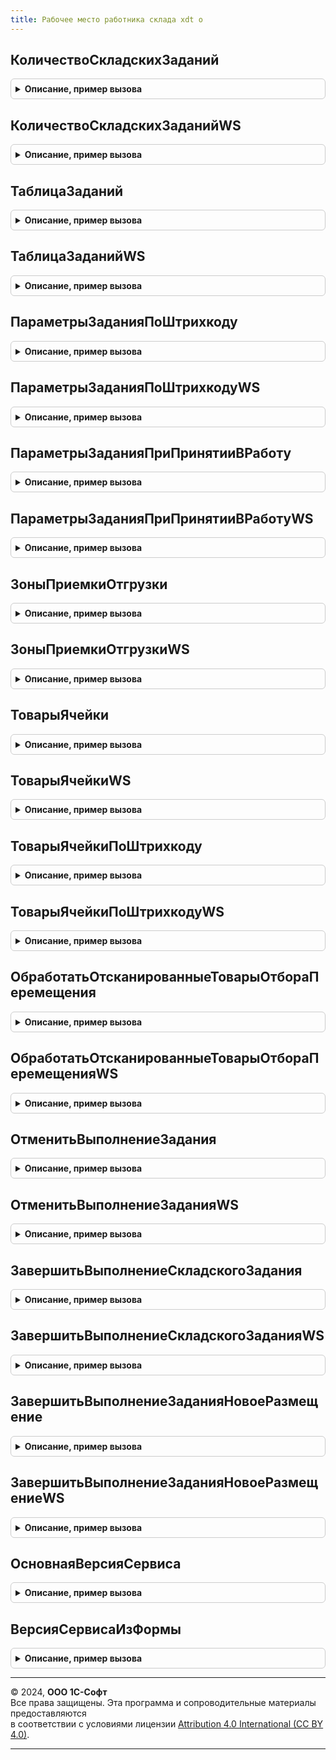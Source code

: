 ```yaml
---
title: Рабочее место работника склада xdt o
---
```



## КоличествоСкладскихЗаданий
<details style="margin: 1em 0; padding: 0.5em; border: 1px solid #ccc; border-radius: 6px;">

<summary style="font-weight: bold; cursor: pointer;">Описание, пример вызова</summary>

```bsl

// Возвращает число - количество документов-заданий доступных для выполнения работником склада
// при обращении к функции GetJobsCount web-сервиса "WMSMobileClientExchange".
//
// Параметры:
//	Форма - ФормаКлиентскогоПриложения - форма мобильного рабочего места работника склада,
//	Прокси - WSПрокси - прокси для вызова web-сервиса,
//	ТипЗадания - Строка - тип складского задания.
//
// Возвращаемое значение:
//	Число - количество доступных для выполнения заданий заданного вида.
//
Функция КоличествоСкладскихЗаданий(Форма, Прокси, ТипЗадания) Экспорт
```

Пример вызова
```bsl
Результат = РабочееМестоРаботникаСкладаXDTO.КоличествоСкладскихЗаданий(Форма, Прокси, ТипЗадания) 
```
</details>

## КоличествоСкладскихЗаданийWS
<details style="margin: 1em 0; padding: 0.5em; border: 1px solid #ccc; border-radius: 6px;">

<summary style="font-weight: bold; cursor: pointer;">Описание, пример вызова</summary>

```bsl

// Возвращает - количество документов-заданий доступных для выполнения работником склада.
//
// Параметры:
//	ИдСклада - Строка - идентификатор склада;
//	ИдПомещения - Строка - идентификатор помещения;
//	ТипЗадания - ЗначениеXDTO - ТипыЗаданий XDTO-пакета WMSMobileClientExchange - тип складского задания;
//	ИдИсполнителя - Строка - идентификатор пользователя;
//	ВсеИсполнители - Булево - Истина, получение количества всех доступных складских заданий.
//
// Возвращаемое значение:
//	Число - количество доступных для выполнения заданий заданного вида.
//
Функция КоличествоСкладскихЗаданийWS(ИдСклада, ИдПомещения, ТипЗадания, ИдИсполнителя, ВсеИсполнители) Экспорт
```

Пример вызова
```bsl
Результат = РабочееМестоРаботникаСкладаXDTO.КоличествоСкладскихЗаданийWS(ИдСклада, ИдПомещения, ТипЗадания, ИдИсполнителя, ВсеИсполнители) 
```
</details>

## ТаблицаЗаданий
<details style="margin: 1em 0; padding: 0.5em; border: 1px solid #ccc; border-radius: 6px;">

<summary style="font-weight: bold; cursor: pointer;">Описание, пример вызова</summary>

```bsl

// Возвращает таблицу заданий, выбранного типа операции при обращении к функции
// GetJobsTable web-сервиса "WMSMobileClientExchange".
//
// Параметры:
//	Форма - ФормаКлиентскогоПриложения - форма мобильного рабочего места работника склада,
//	ТипЗадания - Строка - тип складского задания.
//
// Возвращаемое значение:
//	ТаблицаЗначений - таблица заданий.
//
Функция ТаблицаЗаданий(Форма, ТипЗадания) Экспорт
```

Пример вызова
```bsl
Результат = РабочееМестоРаботникаСкладаXDTO.ТаблицаЗаданий(Форма, ТипЗадания) 
```
</details>

## ТаблицаЗаданийWS
<details style="margin: 1em 0; padding: 0.5em; border: 1px solid #ccc; border-radius: 6px;">

<summary style="font-weight: bold; cursor: pointer;">Описание, пример вызова</summary>

```bsl

// Возвращает таблицу заданий типа 'ТаблицаЗаданий' XDTO-пакета WMSMobileClientExchange*,
// выбранного типа операции.
//
// Параметры:
//	ИдСклада - Строка - идентификатор склада;
//	ИдПомещения - Строка - идентификатор помещения;
//	ТипЗадания - ЗначениеXDTO - ТипыЗаданий XDTO-пакета WMSMobileClientExchange* - тип складского задания;
//	ИдИсполнителя - Строка - идентификатор пользователя;
//	ВсеИсполнители - Булево - получение всех доступных складских заданий.
//	ВерсияСервиса - Строка - версия сервиса в формате "A.B.C"? фактически указывает на ws и пакет WMSMobileClientExchange_A_B_C
//
// Возвращаемое значение:
//	ЗначениеXDTO - ТаблицаЗаданий XDTO пакета WMSMobileClientExchange, таблица заданий.
//
Функция ТаблицаЗаданийWS(ИдСклада, ИдПомещения, ТипЗадания, ИдИсполнителя, ВсеИсполнители, ВерсияСервиса = "") Экспорт
```

Пример вызова
```bsl
Результат = РабочееМестоРаботникаСкладаXDTO.ТаблицаЗаданийWS(ИдСклада, ИдПомещения, ТипЗадания, ИдИсполнителя, ВсеИсполнители, ВерсияСервиса);
```
</details>

## ПараметрыЗаданияПоШтрихкоду
<details style="margin: 1em 0; padding: 0.5em; border: 1px solid #ccc; border-radius: 6px;">

<summary style="font-weight: bold; cursor: pointer;">Описание, пример вызова</summary>

```bsl

// Возвращает структуру со служебной информацией о задании при сканировании штрихкода складского
// задания, а также при обращении к функции GetJobIDAndTypeByBarcode web-сервиса "WMSMobileClientExchange".
//
// Параметры:
//	Форма - ФормаКлиентскогоПриложения - форма мобильного рабочего места работника склада,
//	Штрихкод - Строка - штрихкод складского задания,
//	ТипЗадания - Строка - тип складского задания.
//	ГлубинаДетализацииМаркировки - Число - глубина детализации
//
// Возвращаемое значение:
//	см. РабочееМестоРаботникаСкладаПрограммныйИнтерфейс.ПараметрыЗадания
//
Функция ПараметрыЗаданияПоШтрихкоду(Форма, Штрихкод, ТипЗадания, ГлубинаДетализацииМаркировки = 0) Экспорт
```

Пример вызова
```bsl
Результат = РабочееМестоРаботникаСкладаXDTO.ПараметрыЗаданияПоШтрихкоду(Форма, Штрихкод, ТипЗадания, ГлубинаДетализацииМаркировки);
```
</details>

## ПараметрыЗаданияПоШтрихкодуWS
<details style="margin: 1em 0; padding: 0.5em; border: 1px solid #ccc; border-radius: 6px;">

<summary style="font-weight: bold; cursor: pointer;">Описание, пример вызова</summary>

```bsl

// Возвращает сведения со служебной информацией складского задания типа 'ПараметрыЗадания'
// XDTO-пакета WMSMobileClientExchange. Функция вызывается при сканировании штрихкода документа
// складского задания.
//
// Параметры:
//	Штрихкод - Строка - штрихкод складского задания;
//	ИдСклада - Строка - идентификатор склада;
//	ИдПомещения - Строка - идентификатор помещения;
//	ИдИсполнителя - Строка - идентификатор исполнителя складского задания;
//	ТипЗадания - ЗначениеXDTO - ТипыЗаданий XDTO-пакета WMSMobileClientExchange - тип складского задания;
//	ГлубинаДетализацииМаркировки - Число - глубина детализация информации по маркированным упаковкам:
//				0 - без детализации
//				999 - без ограничения вложенности.
//	ВерсияСервиса - Строка - постфикс версии сервиса.
//
// Возвращаемое значение:
//	ЗначениеXDTO - ПараметрыЗадания XDTO-пакета WMSMobileClientExchange.
//
Функция ПараметрыЗаданияПоШтрихкодуWS(Штрихкод, ИдСклада, ИдПомещения, ИдИсполнителя, ТипЗадания, Экспорт
```

Пример вызова
```bsl
Результат = РабочееМестоРаботникаСкладаXDTO.ПараметрыЗаданияПоШтрихкодуWS(Штрихкод, ИдСклада, ИдПомещения, ИдИсполнителя, ТипЗадания, );
```
</details>

## ПараметрыЗаданияПриПринятииВРаботу
<details style="margin: 1em 0; padding: 0.5em; border: 1px solid #ccc; border-radius: 6px;">

<summary style="font-weight: bold; cursor: pointer;">Описание, пример вызова</summary>

```bsl

// Возвращает структуру со служебной информацией о задании. Функция вызывается при выборе задания
// из табличной части 'Задания' формы обработки 'РабочееМестоРаботникаСклада', а также при
// обращении к функции GetAndTakeAllotmentPickJob web-сервиса "WMSMobileClientExchange".
//
// Параметры:
//	Форма - ФормаКлиентскогоПриложения - форма мобильного рабочего места работника склада,
//	Задание - ДокументСсылка - ссылка документа складского задания.
//
// Возвращаемое значение:
// см. РабочееМестоРаботникаСкладаПрограммныйИнтерфейс.ПараметрыЗадания
//
Функция ПараметрыЗаданияПриПринятииВРаботу(Форма, Задание) Экспорт
```

Пример вызова
```bsl
Результат = РабочееМестоРаботникаСкладаXDTO.ПараметрыЗаданияПриПринятииВРаботу(Форма, Задание) 
```
</details>

## ПараметрыЗаданияПриПринятииВРаботуWS
<details style="margin: 1em 0; padding: 0.5em; border: 1px solid #ccc; border-radius: 6px;">

<summary style="font-weight: bold; cursor: pointer;">Описание, пример вызова</summary>

```bsl

// Возвращает сведения со служебной информацией складского задания типа 'ПараметрыЗадания'
// XDTO-пакета WMSMobileClientExchange, при выборе задания из табличной части 'Задания' формы обработки
// 'РабочееМестоРаботникаСклада'.
//
// Параметры:
//	ИдЗадания - Строка - идентификатор документа задания;
//	ИдИсполнителя - Строка - идентификатор исполнителя складского задания;
//	ТипЗадания - ЗначениеXDTO - ТипыЗаданий XDTO-пакета WMSMobileClientExchange - тип складского задания.
//	ГлубинаДетализацииМаркировки - Число -
//	ВерсияСервиса - Строка -
//
// Возвращаемое значение:
//	ЗначениеXDTO - ПараметрыЗадания XDTO-пакета WMSMobileClientExchange.
//
Функция ПараметрыЗаданияПриПринятииВРаботуWS(ИдЗадания, ИдИсполнителя, ТипЗадания, Экспорт
```

Пример вызова
```bsl
Результат = РабочееМестоРаботникаСкладаXDTO.ПараметрыЗаданияПриПринятииВРаботуWS(ИдЗадания, ИдИсполнителя, ТипЗадания, );
```
</details>

## ЗоныПриемкиОтгрузки
<details style="margin: 1em 0; padding: 0.5em; border: 1px solid #ccc; border-radius: 6px;">

<summary style="font-weight: bold; cursor: pointer;">Описание, пример вызова</summary>

```bsl

// Возвращает таблицу ячеек зон приемки и отгрузки по указанному складу при обращении
// к функции GetAcceptanceAreas web-сервиса "WMSMobileClientExchange".
//
// Параметры:
//	Форма - ФормаКлиентскогоПриложения - форма мобильного рабочего места работника склада.
//
// Возвращаемое значение:
//	ТаблицаЗначений - таблица с описанием складских зон приемки и отгрузки:
//		* Ячейка - СправочникСсылка.СкладскиеЯчейки - адрес складской ячейки;
//		* ТипЯчейки - ПеречислениеСсылка.ТипыСкладскихЯчеек - тип складской ячейки;
//		* Склад - СправочникСсылка.Склады - склад, в котором расположена ячейка приемки (отгрузки);
//		* НаименованиеСклада - Строка - наименование склада;
//		* КодЯчейки - Строка - строковое представление складской ячейки.
//
Функция ЗоныПриемкиОтгрузки(Форма) Экспорт
```

Пример вызова
```bsl
Результат = РабочееМестоРаботникаСкладаXDTO.ЗоныПриемкиОтгрузки(Форма) 
```
</details>

## ЗоныПриемкиОтгрузкиWS
<details style="margin: 1em 0; padding: 0.5em; border: 1px solid #ccc; border-radius: 6px;">

<summary style="font-weight: bold; cursor: pointer;">Описание, пример вызова</summary>

```bsl

// Возвращает таблицу ячеек зон приемки и отгрузки по указанному складу.
//
// Параметры:
//	ИдСклада - Строка - идентификатор склада,
//	ИдПомещения - Строка - идентификатор помещения.
//	ВерсияСервиса - Строка -
//
// Возвращаемое значение:
//	ЗначениеXDTO - ПараметрыСпискаЯчеек XDTO-пакета WMSMobileClientExchange*.
//
Функция ЗоныПриемкиОтгрузкиWS(ИдСклада, ИдПомещения, ВерсияСервиса = "") Экспорт
```

Пример вызова
```bsl
Результат = РабочееМестоРаботникаСкладаXDTO.ЗоныПриемкиОтгрузкиWS(ИдСклада, ИдПомещения, ВерсияСервиса);
```
</details>

## ТоварыЯчейки
<details style="margin: 1em 0; padding: 0.5em; border: 1px solid #ccc; border-radius: 6px;">

<summary style="font-weight: bold; cursor: pointer;">Описание, пример вызова</summary>

```bsl

// Возвращает таблицу товаров, хранящихся в ячейке по ссылке ячейки при обращении к функции
// GetGoodsOfCellStored web-сервиса "WMSMobileClientExchange".
//
// Параметры:
//	Форма - ФормаКлиентскогоПриложения - форма мобильного рабочего места работника склада,
//	Ячейка - СправочникСсылка.СкладскиеЯчейки - складская ячейка.
//
// Возвращаемое значение:
//	см. ТаблицаТоварыЯчейки
//
Функция ТоварыЯчейки(Форма, Ячейка) Экспорт
```

Пример вызова
```bsl
Результат = РабочееМестоРаботникаСкладаXDTO.ТоварыЯчейки(Форма, Ячейка) 
```
</details>

## ТоварыЯчейкиWS
<details style="margin: 1em 0; padding: 0.5em; border: 1px solid #ccc; border-radius: 6px;">

<summary style="font-weight: bold; cursor: pointer;">Описание, пример вызова</summary>

```bsl

// Возвращает таблицу товаров, хранящихся в ячейке.
//
// Параметры:
//	ИдЯчейки - Строка - идентификатор складской ячейки.
//	ВерсияСервиса - Строка
//
// Возвращаемое значение:
//	ЗначениеXDTO - ПараметрыТоваровЯчейки XDTO-пакета WMSMobileClientExchange.
//
Функция ТоварыЯчейкиWS(ИдЯчейки, ВерсияСервиса = "") Экспорт
```

Пример вызова
```bsl
Результат = РабочееМестоРаботникаСкладаXDTO.ТоварыЯчейкиWS(ИдЯчейки, ВерсияСервиса);
```
</details>

## ТоварыЯчейкиПоШтрихкоду
<details style="margin: 1em 0; padding: 0.5em; border: 1px solid #ccc; border-radius: 6px;">

<summary style="font-weight: bold; cursor: pointer;">Описание, пример вызова</summary>

```bsl

// Возвращает таблицу товаров, хранящихся в ячейке по штрихкоду ячейки при обращении к функции
// GetGoodsOfCellStoredByBarcode web-сервиса "WMSMobileClientExchange".
//
// Параметры:
//	Форма - ФормаКлиентскогоПриложения - форма мобильного рабочего места работника склада,
//	Штрихкод - Строка - штрихкод ячейки.
//
// Возвращаемое значение:
//	Структура:
//	*КодВозврата - Число
//	*Ячейка - см. СсылкаСправочника
//
Функция ТоварыЯчейкиПоШтрихкоду(Форма, Штрихкод) Экспорт
```

Пример вызова
```bsl
Результат = РабочееМестоРаботникаСкладаXDTO.ТоварыЯчейкиПоШтрихкоду(Форма, Штрихкод) 
```
</details>

## ТоварыЯчейкиПоШтрихкодуWS
<details style="margin: 1em 0; padding: 0.5em; border: 1px solid #ccc; border-radius: 6px;">

<summary style="font-weight: bold; cursor: pointer;">Описание, пример вызова</summary>

```bsl

// Возвращает таблицу товаров, хранящихся в ячейке.
//
// Параметры:
//	Штрихкод - Строка - штрихкод складской ячейки,
//	ИдСклада - Строка - идентификатор склада,
//	ИдПомещения - Строка - идентификатор помещения.
//	ВерсияСервиса - Строка
//
// Возвращаемое значение:
//	ЗначениеXDTO - ПараметрыТоваровЯчейки XDTO-пакета WMSMobileClientExchange.
//
Функция ТоварыЯчейкиПоШтрихкодуWS(Штрихкод, ИдСклада, ИдПомещения, ВерсияСервиса = "") Экспорт
```

Пример вызова
```bsl
Результат = РабочееМестоРаботникаСкладаXDTO.ТоварыЯчейкиПоШтрихкодуWS(Штрихкод, ИдСклада, ИдПомещения, ВерсияСервиса);
```
</details>

## ОбработатьОтсканированныеТоварыОтбораПеремещения
<details style="margin: 1em 0; padding: 0.5em; border: 1px solid #ccc; border-radius: 6px;">

<summary style="font-weight: bold; cursor: pointer;">Описание, пример вызова</summary>

```bsl

// Вызывается при завершении отбора товаров складской операции "Перемещение", а также при обращении
// к функции SetPickedGoodsInAllotmentPickJob web-сервиса "WMSMobileClientExchange".
//
// Параметры:
//	Форма - ФормаКлиентскогоПриложения - форма мобильного рабочего места работника склада.
//
// Возвращаемое значение:
//	см. РабочееМестоРаботникаСкладаПрограммныйИнтерфейс.ПараметрыЗадания
//
Функция ОбработатьОтсканированныеТоварыОтбораПеремещения(Форма) Экспорт
```

Пример вызова
```bsl
Результат = РабочееМестоРаботникаСкладаXDTO.ОбработатьОтсканированныеТоварыОтбораПеремещения(Форма) 
```
</details>

## ОбработатьОтсканированныеТоварыОтбораПеремещенияWS
<details style="margin: 1em 0; padding: 0.5em; border: 1px solid #ccc; border-radius: 6px;">

<summary style="font-weight: bold; cursor: pointer;">Описание, пример вызова</summary>

```bsl

// Вызывается при завершении отбора товаров при выполнении задания перемещения.
//
// Параметры:
//	ИдЗадания - Строка - идентификатор документа складского задания;
//	ОтсканированныеТоварыWS - ЗначениеXDTO - таблица XDTO-пакета WMSMobileClientExchange - таблица отсканированных
//		товаров.
//	ВерсияСервиса - Строка
//
// Возвращаемое значение:
//	ЗначениеXDTO - ПараметрыОбработкиОтсканированныхТоваров XDTO-пакета WMSMobileClientExchange.
//
Функция ОбработатьОтсканированныеТоварыОтбораПеремещенияWS(ИдЗадания, ОтсканированныеТоварыWS, ВерсияСервиса = "") Экспорт
```

Пример вызова
```bsl
Результат = РабочееМестоРаботникаСкладаXDTO.ОбработатьОтсканированныеТоварыОтбораПеремещенияWS(ИдЗадания, ОтсканированныеТоварыWS, ВерсияСервиса);
```
</details>

## ОтменитьВыполнениеЗадания
<details style="margin: 1em 0; padding: 0.5em; border: 1px solid #ccc; border-radius: 6px;">

<summary style="font-weight: bold; cursor: pointer;">Описание, пример вызова</summary>

```bsl

// Отменяет выполнение текущего складского задания, переводит в первоначальный статус,
// при обращении к функции CancelJob web-сервиса "WMSMobileClientExchange".
//
// Параметры:
//	Форма - ФормаКлиентскогоПриложения - форма мобильного рабочего места работника склада,
//	Задание - ДокументСсылка - ссылка документа складского задания.
//
// Возвращаемое значение:
//	см. РабочееМестоРаботникаСкладаПрограммныйИнтерфейс.ПараметрыЗадания
//
Функция ОтменитьВыполнениеЗадания(Форма, Задание) Экспорт
```

Пример вызова
```bsl
Результат = РабочееМестоРаботникаСкладаXDTO.ОтменитьВыполнениеЗадания(Форма, Задание) 
```
</details>

## ОтменитьВыполнениеЗаданияWS
<details style="margin: 1em 0; padding: 0.5em; border: 1px solid #ccc; border-radius: 6px;">

<summary style="font-weight: bold; cursor: pointer;">Описание, пример вызова</summary>

```bsl

// Отменяет выполнение текущего складского задания, переводит в первоначальный статус.
//
// Параметры:
//	ИдЗадания - Строка - идентификатор складского задания;
//	ИдИсполнителя - Строка - идентификатор пользователя;
//	ТипЗадания - ЗначениеXDTO - ТипыЗаданий XDTO-пакета WMSMobileClientExchange - тип складского задания.
//	ВерсияСервиса - Строка
//
// Возвращаемое значение:
//	ЗначениеXDTO - ПараметрыОтменыВыполненияЗадания - XDTO-пакета WMSMobileClientExchange.
//
Функция ОтменитьВыполнениеЗаданияWS(ИдЗадания, ИдИсполнителя, ТипЗадания, ВерсияСервиса = "") Экспорт
```

Пример вызова
```bsl
Результат = РабочееМестоРаботникаСкладаXDTO.ОтменитьВыполнениеЗаданияWS(ИдЗадания, ИдИсполнителя, ТипЗадания, ВерсияСервиса);
```
</details>

## ЗавершитьВыполнениеСкладскогоЗадания
<details style="margin: 1em 0; padding: 0.5em; border: 1px solid #ccc; border-radius: 6px;">

<summary style="font-weight: bold; cursor: pointer;">Описание, пример вызова</summary>

```bsl

// Завершает выполнение складского задания. При сканировании товаров - отсканированные товары
//  переносятся в табличные части документов, при наборе - создаются новые складские задания.
//  Устанавливаются нужные статусы у документов, выполняется проведение документов.
//  Вызывается при обращении к функции CompleteJob web-сервиса "WMSMobileClientExchange".
//
// Параметры:
//  Форма	 - ФормаКлиентскогоПриложения	 - форма мобильного рабочего места работника склада,
//  Задание	 - ДокументСсылка	 - ссылка документа складского задание.
//
// Возвращаемое значение:
//  см. РабочееМестоРаботникаСкладаПрограммныйИнтерфейс.ПараметрыЗадания
//
Функция ЗавершитьВыполнениеСкладскогоЗадания(Форма, Задание) Экспорт
```

Пример вызова
```bsl
Результат = РабочееМестоРаботникаСкладаXDTO.ЗавершитьВыполнениеСкладскогоЗадания(Форма, Задание) 
```
</details>

## ЗавершитьВыполнениеСкладскогоЗаданияWS
<details style="margin: 1em 0; padding: 0.5em; border: 1px solid #ccc; border-radius: 6px;">

<summary style="font-weight: bold; cursor: pointer;">Описание, пример вызова</summary>

```bsl

// Завершает выполнение складского задания. При сканировании товаров - отсканированные товары
// переносятся в табличные части документов, при наборе - создаются новые складские задания.
// Устанавливаются нужные статусы у документов, выполняется проведение документов.
//
// Параметры:
//	ИдЗадания - Строка - идентификатор задания;
//	ИдИсполнителя - Строка - идентификатор исполнителя складского задания;
//	ОтсканированныеТоварыWS - ЗначениеXDTO - таблица XDTO-пакета WMSMobileClientExchange - данные отсканированных товаров;
//	ТипЗадания - ЗначениеXDTO - ТипыЗаданий XDTO-пакета WMSMobileClientExchange - тип складского задания;
//	ДополнительныеПараметры - ЗначениеXDTO - ПараметрыЗавершенияПеремещения XDTO-пакета WMSMobileClientExchange -
//		дополнительные параметры складской операции "Перемещение".
//	МаркировкаВерхнегоУровня - СписокXDTO,Неопределено - список маркировки упаковок
//	ВерсияСервиса - Строка
//
// Возвращаемое значение:
//	ЗначениеXDTO - ПараметрыЗавершенияСкладскогоЗадания XDTO-пакета WMSMobileClientExchange.
//
Функция ЗавершитьВыполнениеСкладскогоЗаданияWS( Экспорт
```

Пример вызова
```bsl
Результат = РабочееМестоРаботникаСкладаXDTO.ЗавершитьВыполнениеСкладскогоЗаданияWS();
```
</details>

## ЗавершитьВыполнениеЗаданияНовоеРазмещение
<details style="margin: 1em 0; padding: 0.5em; border: 1px solid #ccc; border-radius: 6px;">

<summary style="font-weight: bold; cursor: pointer;">Описание, пример вызова</summary>

```bsl

// Вызывается при завершении выполнения набора товаров для создания нового задания на размещение,
// а также при обращении к функции CompleteJobNewLocation web-сервиса "WMSMobileClientExchange".
//
// Параметры:
//	Форма - ФормаКлиентскогоПриложения - форма мобильного рабочего места работника склада.
//
// Возвращаемое значение:
//	см. РабочееМестоРаботникаСкладаПрограммныйИнтерфейс.ПараметрыЗадания
//
Функция ЗавершитьВыполнениеЗаданияНовоеРазмещение(Форма) Экспорт
```

Пример вызова
```bsl
Результат = РабочееМестоРаботникаСкладаXDTO.ЗавершитьВыполнениеЗаданияНовоеРазмещение(Форма) 
```
</details>

## ЗавершитьВыполнениеЗаданияНовоеРазмещениеWS
<details style="margin: 1em 0; padding: 0.5em; border: 1px solid #ccc; border-radius: 6px;">

<summary style="font-weight: bold; cursor: pointer;">Описание, пример вызова</summary>

```bsl

// Вызывается при завершении выполнения набора товаров для создания нового задания на размещение.
//
//	Параметры:
//	ИдСклада - Строка - идентификатор склада;
//	ИдПомещения - Строка - идентификатор помещения;
//	ИдЗоныПриемки - Строка - идентификатор ячейки;
//	ИдИсполнителя - Строка - идентификатор исполнителя складского задания;
//	ОтсканированныеТоварыWS - ЗначениеXDTO - таблица XDTO-пакета WMSMobileClientExchange - данные отсканированных
//		товаров.
//	ВерсияСервиса - Строка
//
// Возвращаемое значение:
//	ЗначениеXDTO - ПараметрыЗавершенияСкладскогоЗадания XDTO-пакета WMSMobileClientExchange.
//
Функция ЗавершитьВыполнениеЗаданияНовоеРазмещениеWS( Экспорт
```

Пример вызова
```bsl
Результат = РабочееМестоРаботникаСкладаXDTO.ЗавершитьВыполнениеЗаданияНовоеРазмещениеWS();
```
</details>

## ОсновнаяВерсияСервиса
<details style="margin: 1em 0; padding: 0.5em; border: 1px solid #ccc; border-radius: 6px;">

<summary style="font-weight: bold; cursor: pointer;">Описание, пример вызова</summary>

```bsl

// Возвращает версию сервиса для штатной обработки рабочего места работника склада
// Возвращаемое значение:
//	Строка -
//
Функция ОсновнаяВерсияСервиса() Экспорт
```

Пример вызова
```bsl
Результат = РабочееМестоРаботникаСкладаXDTO.ОсновнаяВерсияСервиса() 
```
</details>

## ВерсияСервисаИзФормы
<details style="margin: 1em 0; padding: 0.5em; border: 1px solid #ccc; border-radius: 6px;">

<summary style="font-weight: bold; cursor: pointer;">Описание, пример вызова</summary>

```bsl

// Версия сервиса из формы.
//
// Параметры:
//  Форма - ФормаКлиентскогоПриложения - Форма
//
// Возвращаемое значение:
//  Строка - версия сервиса
Функция ВерсияСервисаИзФормы(Форма) Экспорт
```

Пример вызова
```bsl
Результат = РабочееМестоРаботникаСкладаXDTO.ВерсияСервисаИзФормы(Форма) 
```
</details>

---

© 2024, **ООО 1С-Софт**  
Все права защищены. Эта программа и сопроводительные материалы предоставляются  
в соответствии с условиями лицензии [Attribution 4.0 International (CC BY 4.0)](https://creativecommons.org/licenses/by/4.0/legalcode).

---
